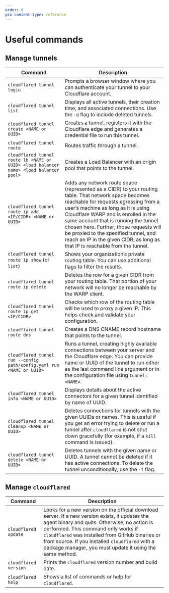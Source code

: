```yaml
---
order: 6
pcx-content-type: reference
---
```


# Useful commands

## Manage tunnels

| Command                                                                                | Description                                                                                                                                                                                                                                                                                                                                                                                                                           |
| -------------------------------------------------------------------------------------- | ------------------------------------------------------------------------------------------------------------------------------------------------------------------------------------------------------------------------------------------------------------------------------------------------------------------------------------------------------------------------------------------------------------------------------------- |
| `cloudflared tunnel login`                                                             | Prompts a browser window where you can authenticate your tunnel to your Cloudflare account.                                                                                                                                                                                                                                                                                                                                           |
| `cloudflared tunnel list`                                                              | Displays all active tunnels, their creation time, and associated connections. Use the `-d` flag to include deleted tunnels.                                                                                                                                                                                                                                                                                                           |
| `cloudflared tunnel create <NAME or UUID>`                                             | Creates a tunnel, registers it with the Cloudflare edge and generates a credential file to run this tunnel.                                                                                                                                                                                                                                                                                                                           |
| `cloudflared tunnel route`                                                             | Routes traffic through a tunnel.                                                                                                                                                                                                                                                                                                                                                                                                      |
| `cloudflared tunnel route lb <NAME or UUID> <load balancer name> <load balancer pool>` | Creates a Load Balancer with an origin pool that points to the tunnel.                                                                                                                                                                                                                                                                                                                                                                |
| `cloudflared tunnel route ip add <IP/CIDR> <NAME or UUID>`                             | Adds any network route space (represented as a CIDR) to your routing table. That network space becomes reachable for requests egressing from a user’s machine as long as it is using Cloudflare WARP and is enrolled in the same account that is running the tunnel chosen here. Further, those requests will be proxied to the specified tunnel, and reach an IP in the given CIDR, as long as that IP is reachable from the tunnel. |
| `cloudflared tunnel route ip show` (or `list`)                                         | Shows your organization’s private routing table. You can use additional flags to filter the results.                                                                                                                                                                                                                                                                                                                                  |
| `cloudflared tunnel route ip delete`                                                   | Deletes the row for a given CIDR from your routing table. That portion of your network will no longer be reachable by the WARP client.                                                                                                                                                                                                                                                                                                |
| `cloudflared tunnel route ip get <IP/CIDR>`                                            | Checks which row of the routing table will be used to proxy a given IP. This helps check and validate your configuration.                                                                                                                                                                                                                                                                                                             |
| `cloudflared tunnel route dns`                                                         | Creates a DNS CNAME record hostname that points to the tunnel.                                                                                                                                                                                                                                                                                                                                                                        |
| `cloudflared tunnel run --config path/config.yaml run <NAME or UUID>`                  | Runs a tunnel, creating highly available connections between your server and the Cloudflare edge. You can provide name or UUID of the tunnel to run either as the last command line argument or in the configuration file using `tunnel: <NAME>`.                                                                                                                                                                                     |
| `cloudflared tunnel info <NAME or UUID>`                                               | Displays details about the active connectors for a given tunnel identified by name of UUID.                                                                                                                                                                                                                                                                                                                                           |
| `cloudflared tunnel cleanup <NAME or UUID>`                                            | Deletes connections for tunnels with the given UUIDs or names. This is useful if you get an error trying to delete or run a tunnel after `cloudflared` is not shut down gracefully (for example, if a `kill` command is issued).                                                                                                                                                                                                      |
| `cloudflared tunnel delete <NAME or UUID>`                                             | Deletes tunnels with the given name or UUID. A tunnel cannot be deleted if it has active connections. To delete the tunnel unconditionally, use the `-f` flag.                                                                                                                                                                                                                                                                        |

## Manage `cloudflared`

| Command               | Description                                                                                                                                                                                                                                                                                                                                              |
| --------------------- | -------------------------------------------------------------------------------------------------------------------------------------------------------------------------------------------------------------------------------------------------------------------------------------------------------------------------------------------------------- |
| `cloudflared update`  | Looks for a new version on the official download server. If a new version exists, it updates the agent binary and quits. Otherwise, no action is performed. This command only works if `cloudflared` was installed from GitHub binaries or from source. If you installed `cloudflared` with a package manager, you must update it using the same method. |
| `cloudflared version` | Prints the `cloudflared` version number and build date.                                                                                                                                                                                                                                                                                                  |
| `cloudflared help`    | Shows a list of commands or help for `cloudflared`.                                                                                                                                                                                                                                                                                                      |
